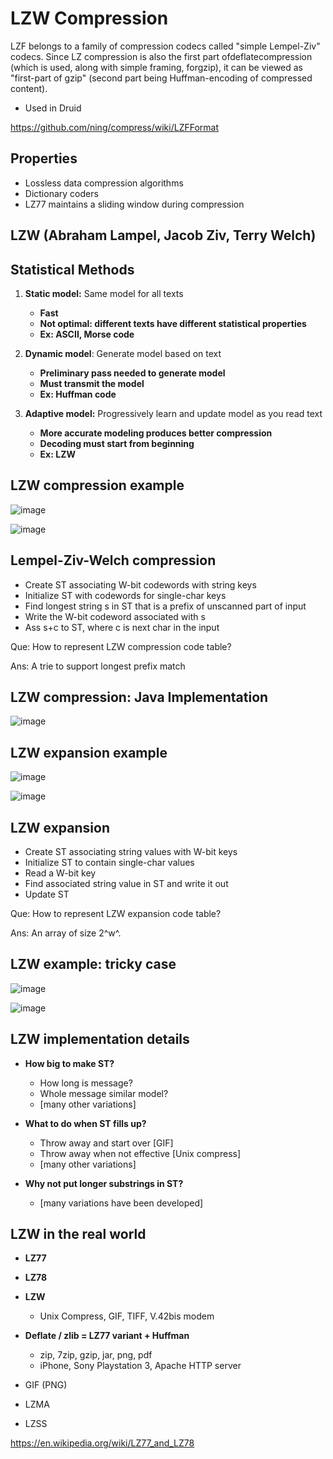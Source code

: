 # LZW Compression

LZF belongs to a family of compression codecs called "simple Lempel-Ziv" codecs. Since LZ compression is also the first part ofdeflatecompression (which is used, along with simple framing, forgzip), it can be viewed as "first-part of gzip" (second part being Huffman-encoding of compressed content).

- Used in Druid

<https://github.com/ning/compress/wiki/LZFFormat>

## Properties

- Lossless data compression algorithms
- Dictionary coders
- LZ77 maintains a sliding window during compression

## LZW (Abraham Lampel, Jacob Ziv, Terry Welch)

## Statistical Methods

1. **Static model:** Same model for all texts
    - **Fast**
    - **Not optimal: different texts have different statistical properties**
    - **Ex: ASCII, Morse code**

2. **Dynamic model**: Generate model based on text
    - **Preliminary pass needed to generate model**
    - **Must transmit the model**
    - **Ex: Huffman code**

3. **Adaptive model:** Progressively learn and update model as you read text
    - **More accurate modeling produces better compression**
    - **Decoding must start from beginning**
    - **Ex: LZW**

## LZW compression example

![image](media/LZW-Compression-image1.jpg)

![image](media/LZW-Compression-image2.jpg)

## Lempel-Ziv-Welch compression

- Create ST associating W-bit codewords with string keys
- Initialize ST with codewords for single-char keys
- Find longest string s in ST that is a prefix of unscanned part of input
- Write the W-bit codeword associated with s
- Ass s+c to ST, where c is next char in the input

Que: How to represent LZW compression code table?

Ans: A trie to support longest prefix match

## LZW compression: Java Implementation

![image](media/LZW-Compression-image3.jpeg)

## LZW expansion example

![image](media/LZW-Compression-image4.jpg)

![image](media/LZW-Compression-image5.jpg)

## LZW expansion

- Create ST associating string values with W-bit keys
- Initialize ST to contain single-char values
- Read a W-bit key
- Find associated string value in ST and write it out
- Update ST

Que: How to represent LZW expansion code table?

Ans: An array of size 2^w^.

## LZW example: tricky case

![image](media/LZW-Compression-image6.jpg)

![image](media/LZW-Compression-image7.jpg)

## LZW implementation details

- **How big to make ST?**
  - How long is message?
  - Whole message similar model?
  - [many other variations]

- **What to do when ST fills up?**
  - Throw away and start over [GIF]
  - Throw away when not effective [Unix compress]
  - [many other variations]

- **Why not put longer substrings in ST?**
  - [many variations have been developed]

## LZW in the real world

- **LZ77**
- **LZ78**
- **LZW**
  - Unix Compress, GIF, TIFF, V.42bis modem

- **Deflate / zlib = LZ77 variant + Huffman**
  - zip, 7zip, gzip, jar, png, pdf
  - iPhone, Sony Playstation 3, Apache HTTP server
- GIF (PNG)
- LZMA
- LZSS

<https://en.wikipedia.org/wiki/LZ77_and_LZ78>
